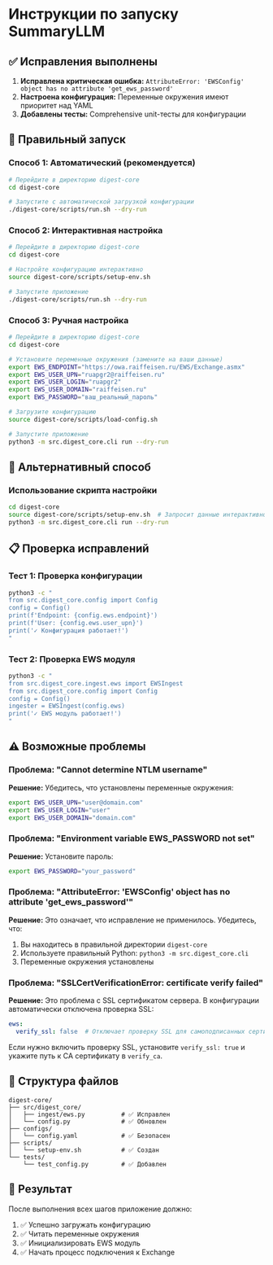 # Инструкции по запуску SummaryLLM

## ✅ Исправления выполнены

1. **Исправлена критическая ошибка:** `AttributeError: 'EWSConfig' object has no attribute 'get_ews_password'`
2. **Настроена конфигурация:** Переменные окружения имеют приоритет над YAML
3. **Добавлены тесты:** Comprehensive unit-тесты для конфигурации

## 🚀 Правильный запуск

### Способ 1: Автоматический (рекомендуется)

```bash
# Перейдите в директорию digest-core
cd digest-core

# Запустите с автоматической загрузкой конфигурации
./digest-core/scripts/run.sh --dry-run
```

### Способ 2: Интерактивная настройка

```bash
# Перейдите в директорию digest-core
cd digest-core

# Настройте конфигурацию интерактивно
source digest-core/scripts/setup-env.sh

# Запустите приложение
./digest-core/scripts/run.sh --dry-run
```

### Способ 3: Ручная настройка

```bash
# Перейдите в директорию digest-core
cd digest-core

# Установите переменные окружения (замените на ваши данные)
export EWS_ENDPOINT="https://owa.raiffeisen.ru/EWS/Exchange.asmx"
export EWS_USER_UPN="ruapgr2@raiffeisen.ru"
export EWS_USER_LOGIN="ruapgr2"
export EWS_USER_DOMAIN="raiffeisen.ru"
export EWS_PASSWORD="ваш_реальный_пароль"

# Загрузите конфигурацию
source digest-core/scripts/load-config.sh

# Запустите приложение
python3 -m src.digest_core.cli run --dry-run
```

## 🔧 Альтернативный способ

### Использование скрипта настройки

```bash
cd digest-core
source digest-core/scripts/setup-env.sh  # Запросит данные интерактивно
python3 -m src.digest_core.cli run --dry-run
```

## 📋 Проверка исправлений

### Тест 1: Проверка конфигурации

```bash
python3 -c "
from src.digest_core.config import Config
config = Config()
print(f'Endpoint: {config.ews.endpoint}')
print(f'User: {config.ews.user_upn}')
print('✓ Конфигурация работает!')
"
```

### Тест 2: Проверка EWS модуля

```bash
python3 -c "
from src.digest_core.ingest.ews import EWSIngest
from src.digest_core.config import Config
config = Config()
ingester = EWSIngest(config.ews)
print('✓ EWS модуль работает!')
"
```

## ⚠️ Возможные проблемы

### Проблема: "Cannot determine NTLM username"
**Решение:** Убедитесь, что установлены переменные окружения:
```bash
export EWS_USER_UPN="user@domain.com"
export EWS_USER_LOGIN="user"
export EWS_USER_DOMAIN="domain.com"
```

### Проблема: "Environment variable EWS_PASSWORD not set"
**Решение:** Установите пароль:
```bash
export EWS_PASSWORD="your_password"
```

### Проблема: "AttributeError: 'EWSConfig' object has no attribute 'get_ews_password'"
**Решение:** Это означает, что исправление не применилось. Убедитесь, что:
1. Вы находитесь в правильной директории `digest-core`
2. Используете правильный Python: `python3 -m src.digest_core.cli`
3. Переменные окружения установлены

### Проблема: "SSLCertVerificationError: certificate verify failed"
**Решение:** Это проблема с SSL сертификатом сервера. В конфигурации автоматически отключена проверка SSL:
```yaml
ews:
  verify_ssl: false  # Отключает проверку SSL для самоподписанных сертификатов
```

Если нужно включить проверку SSL, установите `verify_ssl: true` и укажите путь к CA сертификату в `verify_ca`.

## 📁 Структура файлов

```
digest-core/
├── src/digest_core/
│   ├── ingest/ews.py          # ✅ Исправлен
│   └── config.py              # ✅ Обновлен
├── configs/
│   └── config.yaml            # ✅ Безопасен
├── scripts/
│   └── setup-env.sh           # ✅ Создан
└── tests/
    └── test_config.py         # ✅ Добавлен
```

## 🎯 Результат

После выполнения всех шагов приложение должно:
1. ✅ Успешно загружать конфигурацию
2. ✅ Читать переменные окружения
3. ✅ Инициализировать EWS модуль
4. ✅ Начать процесс подключения к Exchange
